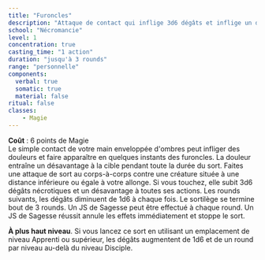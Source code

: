 ```yaml
---
title: "Furoncles"
description: "Attaque de contact qui inflige 3d6 dégâts et inflige un désavantage à l cible."
school: "Nécromancie"
level: 1
concentration: true
casting_time: "1 action"
duration: "jusqu'à 3 rounds"
range: "personnelle"
components:
  verbal: true
  somatic: true
  material: false
ritual: false
classes:
    - Magie
---
```

**Coût** : 6 points de Magie  
Le simple contact de votre main enveloppée d'ombres peut infliger des douleurs et faire apparaître en quelques instants des furoncles. La douleur entraîne un désavantage à la cible pendant toute la durée du sort. Faites une attaque de sort au corps-à-corps contre une créature située à une distance inférieure ou égale à votre allonge. Si vous touchez, elle subit 3d6 dégâts nécrotiques et un désavantage à toutes ses actions. Les rounds suivants, les dégâts diminuent de 1d6 à chaque fois. Le sortilège se termine  bout de 3 rounds. Un JS de Sagesse peut être effectué à chaque round. Un JS de Sagesse réussit annule les effets immédiatement et stoppe le sort.

**À plus haut niveau**. Si vous lancez ce sort en utilisant un emplacement de niveau Apprenti ou supérieur, les dégâts augmentent de 1d6 et de un round par niveau au-delà du niveau Disciple.
